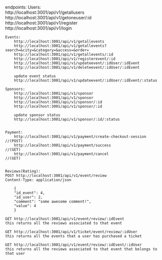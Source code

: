 endpoints:
    Users:  
        http://localhost:3001/api/v1/getallusers  
        http://localhost:3001/api/v1/getoneuser/:id  
        http://localhost:3001/api/v1/register  
        http://localhost:3001/api/v1/login  


    Events:
        http://localhost:3001/api/v1/getallevents
        http://localhost:3001/api/v1/getallevents?search=&city=&category=&access=&order=
        http://localhost:3001/api/v1/getallevents/:id
        http://localhost:3001/api/v1/registerevent/:id
        http://localhost:3001/api/v1/updateevent/:idUser/:idEvent
        http://localhost:3001/api/v1/deleteevent/:idUser/:idEvent

        update event status
        http://localhost:3001/api/v1/updateevent/:idUser/:idEvent/:status

    Sponsors:
        http://localhost:3001/api/v1/sponsor
        http://localhost:3001/api/v1/sponsor
        http://localhost:3001/api/v1/sponsor/:id
        http://localhost:3001/api/v1/sponsor/:id

        update sponsor status
        http://localhost:3001/api/v1/sponsor/:id/:status


    Payment:
        http://localhost:3001/api/v1/payment/create-checkout-session            //(POST)
        http://localhost:3001/api/v1/payment/success                            //(GET)
        http://localhost:3001/api/v1/payment/cancel                             //(GET)
    

    Reviews(Rating):
    POST http://localhost:3001/api/v1/event/review
    Content-Type: application/json

        {
        "id_event": 4,
        "id_user": 2,
        "comment": "some awesome comment!",
        "value": 4
        }

    GET http://localhost:3001/api/v1/event/review/:idEvent
    this returns all the reviews associated to that event

    GET http://localhost:3001/api/v1/ticket/event/review/:idUser
    this returns all the events that a user has purchased a ticket

    GET http://localhost:3001/api/v1/event/review/:idEvent/:idUser
    this returns all the reviews associated to that event that belongs to that user
